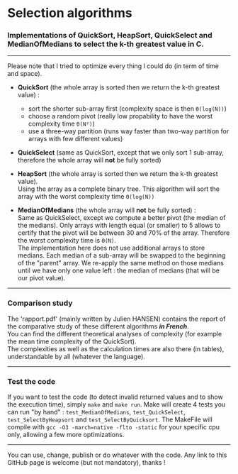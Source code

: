 # Selection algorithms
### Implementations of QuickSort, HeapSort, QuickSelect and MedianOfMedians to select the k-th greatest value in C.
---

Please note that I tried to optimize every thing I could do (in term of time and space).
- **QuickSort** (the whole array is sorted then we return the k-th greatest value) :
  - sort the shorter sub-array first (complexity space is then `Θ(log(N))`)
  - choose a random pivot (really low propability to have the worst complexity time `Θ(N²)`)
  - use a three-way partition (runs way faster than two-way partition for arrays with few different values)



- **QuickSelect** (same as QuickSort, except that we only sort 1 sub-array, therefore the whole array will **not** be fully sorted)



- **HeapSort** (the whole array is sorted then we return the k-th greatest value).\
  Using the array as a complete binary tree. This algorithm will sort the array with the worst complexity time `Θ(log(N))`



- **MedianOfMedians** (the whole array will **not** be fully sorted) :\
  Same as QuickSelect, except we compute a better pivot (the median of the medians). Only arrays with length equal (or smaller) to 5 allows to certify that the pivot will be between 30 and 70% of the array. Therefore the worst complexity time is `Θ(N)`.\
  The implementation here does not use additional arrays to store medians. Each median of a sub-array will be swapped to the beginning of the "parent" array. We re-apply the same method on those medians until we have only one value left : the median of medians (that will be our pivot value).

---------

### Comparison study
The 'rapport.pdf' (mainly written by Julien HANSEN) contains the report of the comparative study of these different algorithms ***in French***.\
You can find the different theoretical analyses of complexity (for example the mean time complexity of the QuickSort).\
The complexities as well as the calculation times are also there (in tables), understandable by all (whatever the language).

---------

### Test the code
If you want to test the code (to detect invalid returned values and to show the execution time), simply `make` and `make run`. Make will create 4 tests you can run "by hand" : `test_MedianOfMedians`, `test_QuickSelect`, `test_SelectByHeapsort` and `test_SelectByQuicksort`.
The MakeFile will compile with `gcc -O3 -march=native -flto -static` for your specific cpu only, allowing a few more optimizations.

--------

You can use, change, publish or do whatever with the code. Any link to this GitHub page is welcome (but not mandatory), thanks !
